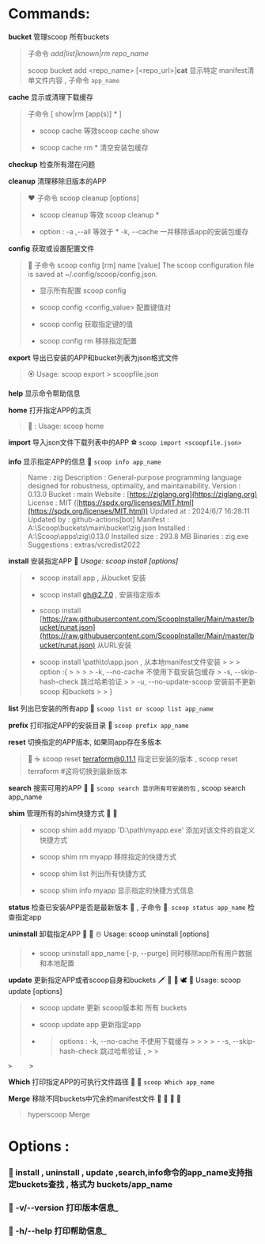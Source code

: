 # Commands:

**bucket** 管理scoop 所有buckets

> 子命令 _add|list|known|rm repo_name_
>
> scoop bucket add <repo_name> [<repo_url>]**cat** 显示特定 manifest清单文件内容 , 子命令 `app_name`

**cache** 显示或清理下载缓存

> 子命令 [ show|rm [app(s)] * ]
>
> - scoop cache 等效scoop cache show
>
> - scoop cache rm * 清空安装包缓存
>

**checkup** 检查所有潜在问题

**cleanup** 清理移除旧版本的APP

> ❤️ 子命令 scoop cleanup <app> [options]
>
> - scoop cleanup 等效 scoop cleanup *
>
> - option : -a ,--all 等效于 * -k, --cache 一并移除该app的安装包缓存
>

**config** 获取或设置配置文件

> 🦄 子命令 scoop config [rm] name [value] The scoop configuration file is saved at ~/.config/scoop/config.json.
>
> - 显示所有配置 scoop config
>
> - scoop config <name> <config_value> 配置键值对
>
> - scoop config <name> 获取指定键的值
>
> - scoop config rm <name> 移除指定配置
>

**export** 导出已安装的APP和bucket列表为json格式文件

> 🏵 Usage: scoop export > scoopfile.json

**help** 显示命令帮助信息

**home** 打开指定APP的主页

> 👻 : Usage: scoop home <app>

**import** 导入json文件下载列表中的APP ⚽️ `scoop import <scoopfile.json>`

**info** 显示指定APP的信息 🍷 `scoop info app_name`

> Name : zig Description : General-purpose programming language designed for robustness, optimality, and maintainability. Version : 0.13.0 Bucket : main Website : [https://ziglang.org](https://ziglang.org) License : MIT ([https://spdx.org/licenses/MIT.html](https://spdx.org/licenses/MIT.html)) Updated at : 2024/6/7 16:28:11 Updated by : github-actions[bot] Manifest : A:\Scoop\buckets\main\bucket\zig.json Installed : A:\Scoop\apps\zig\0.13.0 Installed size : 293.8 MB Binaries : zig.exe Suggestions : extras/vcredist2022

**install** 安装指定APP 🐘 _Usage: scoop install <app> [options]_

> - scoop install app , 从bucket 安装
>
> - scoop install gh@2.7.0 , 安装指定版本
>
> - scoop install [https://raw.githubusercontent.com/ScoopInstaller/Main/master/bucket/runat.json](https://raw.githubusercontent.com/ScoopInstaller/Main/master/bucket/runat.json) 从URL安装
>
> - scoop install \path\to\app.json , 从本地manifest文件安装
    >
    >     > option :{
    >     >
    >     > -k, --no-cache 不使用下载安装包缓存
    >  -s, --skip-hash-check 跳过哈希验证
    > >    -u, --no-update-scoop 安装前不更新scoop 和buckets
    > > }
>

**list** 列出已安装的所有app 🌈  `scoop list or scoop list app_name`

**prefix** 打印指定APP的安装目录 🐇 `scoop prefix app_name`

**reset** 切换指定的APP版本, 如果同app存在多版本

> :tada:  :coffee:  scoop reset terraform@0.11.1 指定已安装的版本 , scoop reset terraform #这将切换到最新版本

**search** 搜索可用的APP 🍊 🦉 `scoop search 显示所有可安装的包` , scoop search app_name

**shim** 管理所有的shim快捷方式 🥞 🐼

> - scoop shim add myapp 'D:\path\myapp.exe' 添加对该文件的自定义 快捷方式
>
> - scoop shim rm myapp 移除指定的快捷方式
>
> - scoop shim list 列出所有快捷方式
>
> - scoop shim info myapp 显示指定的快捷方式信息
>


**status** 检查已安装APP是否是最新版本 🎇 , 子命令 🐼` scoop status app_name` 检查指定app

**uninstall** 卸载指定APP 🎅 💩 ☃️ Usage: scoop uninstall <app> [options]

> - scoop uninstall app_name [-p, --purge] 同时移除app所有用户数据和本地配置
>

**update** 更新指定APP或者scoop自身和buckets 🗡 🍹 🎲 🕊 🐬 Usage: scoop update <app> [options]

> - scoop update 更新 scoop版本和 所有 buckets
>
> - scoop update app 更新指定app
>
>
> - > options : -k, --no-cache 不使用下载缓存
    >     >
    >     > - -s, --skip-hash-check 跳过哈希验证 ,
    >     >

    >     >
>

**Which** 打印指定APP的可执行文件路径 🤡 🐸 `scoop Which app_name`

**Merge** 移除不同buckets中冗余的manifest文件 🍻 👑 🎠 📲

> hyperscoop Merge

# Options :

### :panda_face:    install , uninstall , update ,search,info命令的app_name支持指定buckets查找 , 格式为 buckets/app_name

### :panda_face:   -v/--version 打印版本信息_

### :panda_face:  -h/--help 打印帮助信息_

